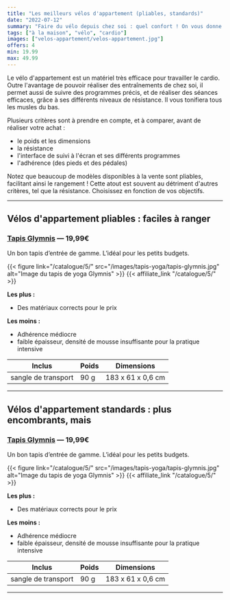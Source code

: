 ```yaml
---
title: "Les meilleurs vélos d'appartement (pliables, standards)"
date: "2022-07-12"
summary: "Faire du vélo depuis chez soi : quel confort ! On vous donne les critères à comparer pour bien faire votre choix."
tags: ["à la maison", "vélo", "cardio"]
images: ["velos-appartement/velos-appartement.jpg"]
offers: 4
min: 19.99
max: 49.99
---
```


Le vélo d'appartement est un matériel très efficace pour travailler le cardio. Outre l'avantage de pouvoir réaliser des entraînements de chez soi, il permet aussi de suivre des programmes précis, et de réaliser des séances efficaces, grâce à ses différents niveaux de résistance.
Il vous tonifiera tous les musles du bas.

Plusieurs critères sont à prendre en compte, et à comparer, avant de réaliser votre achat :
- le poids et les dimensions
- la résistance
- l'interface de suivi à l'écran et ses différents programmes
- l'adhérence (des pieds et des pédales)

Notez que beaucoup de modèles disponibles à la vente sont pliables, facilitant ainsi le rangement !
Cette atout est souvent au détriment d'autres critères, tel que la résistance.
Choisissez en fonction de vos objectifs.

---

## Vélos d'appartement pliables : faciles à ranger

### [Tapis Glymnis](/catalogue/5/) — 19,99€

Un bon tapis d’entrée de gamme. L’idéal pour les petits budgets.

{{< figure link="/catalogue/5/" src="/images/tapis-yoga/tapis-glymnis.jpg" alt="Image du tapis de yoga Glymnis" >}}
{{< affiliate_link "/catalogue/5/" >}}

**Les plus :**
- Des matériaux corrects pour le prix

**Les moins :**
- Adhérence médiocre
- faible épaisseur, densité de mousse insuffisante pour la pratique intensive

|    Inclus           | Poids |    Dimensions     |
| -----------         | ----- | ----------------  |
| sangle de transport | 90 g  | 183 x 61 x 0,6 cm |
---
## Vélos d'appartement standards : plus encombrants, mais

### [Tapis Glymnis](/catalogue/5/) — 19,99€

Un bon tapis d’entrée de gamme. L’idéal pour les petits budgets.

{{< figure link="/catalogue/5/" src="/images/tapis-yoga/tapis-glymnis.jpg" alt="Image du tapis de yoga Glymnis" >}}
{{< affiliate_link "/catalogue/5/" >}}

**Les plus :**
- Des matériaux corrects pour le prix

**Les moins :**
- Adhérence médiocre
- faible épaisseur, densité de mousse insuffisante pour la pratique intensive

|    Inclus           | Poids |    Dimensions     |
| -----------         | ----- | ----------------  |
| sangle de transport | 90 g  | 183 x 61 x 0,6 cm |
---
